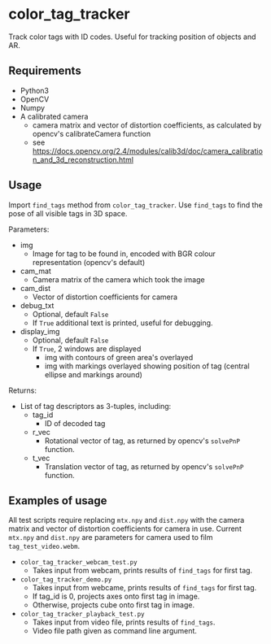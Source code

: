 # color_tag_tracker
Track color tags with ID codes.
Useful for tracking position of objects and AR.

## Requirements
+ Python3
+ OpenCV
+ Numpy
+ A calibrated camera
  - camera matrix and vector of distortion coefficients, as calculated by opencv's calibrateCamera function
  - see https://docs.opencv.org/2.4/modules/calib3d/doc/camera_calibration_and_3d_reconstruction.html
  
## Usage
Import `find_tags` method from `color_tag_tracker`. Use `find_tags` to find the pose of all visible tags in 3D space.

Parameters:
  + img
    - Image for tag to be found in, encoded with BGR colour representation (opencv's default)
  + cam_mat
    - Camera matrix of the camera which took the image
  + cam_dist
    - Vector of distortion coefficients for camera
  + debug_txt
    - Optional, default `False`
    - If `True` additional text is printed, useful for debugging.
  + display_img
    + Optional, default `False`
    + If `True`, 2 windows are displayed
      - img with contours of green area's overlayed
      - img with markings overlayed showing position of tag (central ellipse and markings around)

Returns:
  + List of tag descriptors as 3-tuples, including:
      + tag_id
        - ID of decoded tag
      + r_vec
        - Rotational vector of tag, as returned by opencv's `solvePnP` function.
      + t_vec
        - Translation vector of tag, as returned by opencv's `solvePnP` function.

## Examples of usage
All test scripts require replacing `mtx.npy` and `dist.npy` with the camera matrix and vector of distortion coefficients for camera in use. Current `mtx.npy` and `dist.npy` are parameters for camera used to film `tag_test_video.webm`.

+ `color_tag_tracker_webcam_test.py`
  - Takes input from webcam, prints results of `find_tags` for first tag.
+ `color_tag_tracker_demo.py`
  - Takes input from webcame, prints results of `find_tags` for first tag.
  - If tag_id is 0, projects axes onto first tag in image.
  - Otherwise, projects cube onto first tag in image.
+ `color_tag_tracker_playback_test.py`
  - Takes input from video file, prints results of `find_tags`.
  - Video file path given as command line argument.
